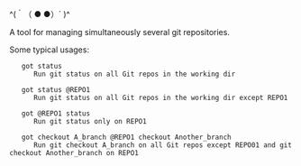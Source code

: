 ^(｀（ ● ●）´ )^

A tool for managing simultaneously several git repositories.

Some typical usages:

       got status
          Run git status on all Git repos in the working dir

       got status @REPO1
          Run git status on all Git repos in the working dir except REPO1

       got @REPO1 status
          Run git status only on REPO1

       got checkout A_branch @REPO1 checkout Another_branch
          Run git checkout A_branch on all Git repos except REPO01 and git checkout Another_branch on REPO1
